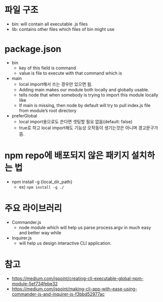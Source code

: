# 파일 구조

- bin: will contain all executable .js files
- lib: contains other files which files of bin might use

# package.json

- bin
  - key of this field is command
  - value is file to execute with that command which is
- main
  - local import해서 쓰는 경우만 있으면 됨.
  - Adding main makes our module both locally and globally usable.
  - tells node that when somebody is trying to import this module locally like
  - If main is missing, then node by default will try to pull index.js file from module’s root directory
- preferGlobal
  - local import용으로도 쓴다면 셋팅할 필요 없음(default: false)
  - true로 하고 local import해도 기능상 오작동이 생기는것은 아니며 경고문구가 뜸.

# npm repo에 배포되지 않은 패키지 설치하는 법

- npm install -g {local_dir_path}
  - ex) `npm install -g ./`

# 주요 라이브러리

- Commander.js
  - node module which will help us parse process.argv in much easy and better way while
- Inquirer.js
  - will help us design interactive CLI application.

# 참고

- https://medium.com/jspoint/creating-cli-executable-global-npm-module-5ef734febe32
- https://medium.com/jspoint/making-cli-app-with-ease-using-commander-js-and-inquirer-js-f3bbd52977ac
